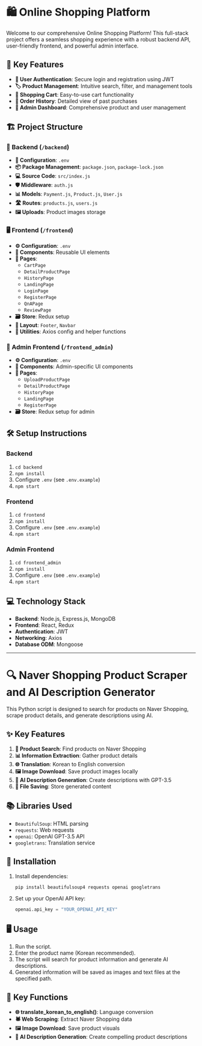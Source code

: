 
# 🛍️ Online Shopping Platform

Welcome to our comprehensive Online Shopping Platform! This full-stack project offers a seamless shopping experience with a robust backend API, user-friendly frontend, and powerful admin interface.

## 🚀 Key Features

- **🔐 User Authentication**: Secure login and registration using JWT
- **🏷️ Product Management**: Intuitive search, filter, and management tools
- **🛒 Shopping Cart**: Easy-to-use cart functionality
- **📜 Order History**: Detailed view of past purchases
- **👑 Admin Dashboard**: Comprehensive product and user management

## 🏗️ Project Structure

### 🔧 Backend (`/backend`)

- **📁 Configuration**: `.env`
- **📦 Package Management**: `package.json`, `package-lock.json`
- **💻 Source Code**: `src/index.js`
- **🛡️ Middleware**: `auth.js`
- **📊 Models**: `Payment.js`, `Product.js`, `User.js`
- **🛣️ Routes**: `products.js`, `users.js`
- **🖼️ Uploads**: Product images storage

### 🖥️ Frontend (`/frontend`)

- **⚙️ Configuration**: `.env`
- **🧩 Components**: Reusable UI elements
- **📄 Pages**: 
  - `CartPage`
  - `DetailProductPage`
  - `HistoryPage`
  - `LandingPage`
  - `LoginPage`
  - `RegisterPage`
  - `QnAPage`
  - `ReviewPage`
- **🗃️ Store**: Redux setup
- **🎨 Layout**: `Footer`, `Navbar`
- **🔧 Utilities**: Axios config and helper functions

### 👑 Admin Frontend (`/frontend_admin`)

- **⚙️ Configuration**: `.env`
- **🧩 Components**: Admin-specific UI components
- **📄 Pages**: 
  - `UploadProductPage`
  - `DetailProductPage`
  - `HistoryPage`
  - `LandingPage`
  - `RegisterPage`
- **🗃️ Store**: Redux setup for admin

## 🛠️ Setup Instructions

### Backend

1. `cd backend`
2. `npm install`
3. Configure `.env` (see `.env.example`)
4. `npm start`

### Frontend

1. `cd frontend`
2. `npm install`
3. Configure `.env` (see `.env.example`)
4. `npm start`

### Admin Frontend

1. `cd frontend_admin`
2. `npm install`
3. Configure `.env` (see `.env.example`)
4. `npm start`

## 💻 Technology Stack

- **Backend**: Node.js, Express.js, MongoDB
- **Frontend**: React, Redux
- **Authentication**: JWT
- **Networking**: Axios
- **Database ODM**: Mongoose

---

# 🔍 Naver Shopping Product Scraper and AI Description Generator

This Python script is designed to search for products on Naver Shopping, scrape product details, and generate descriptions using AI.


## ✨ Key Features

1. **🔎 Product Search**: Find products on Naver Shopping
2. **📊 Information Extraction**: Gather product details
3. **🌐 Translation**: Korean to English conversion
4. **🖼️ Image Download**: Save product images locally
5. **🤖 AI Description Generation**: Create descriptions with GPT-3.5
6. **💾 File Saving**: Store generated content

## 📚 Libraries Used

- `BeautifulSoup`: HTML parsing
- `requests`: Web requests
- `openai`: OpenAI GPT-3.5 API
- `googletrans`: Translation service

## 🚀 Installation

1. Install dependencies:
   ```bash
   pip install beautifulsoup4 requests openai googletrans
   ```
2. Set up your OpenAI API key:
   ```python
   openai.api_key = "YOUR_OPENAI_API_KEY"
   ```

## 🖥️ Usage

1. Run the script.
2. Enter the product name (Korean recommended).
3. The script will search for product information and generate AI descriptions.
4. Generated information will be saved as images and text files at the specified path.

## 🔧 Key Functions

- **🌐 translate_korean_to_english()**: Language conversion
- **🕷️ Web Scraping**: Extract Naver Shopping data
- **🖼️ Image Download**: Save product visuals
- **🤖 AI Description Generation**: Create compelling product descriptions



